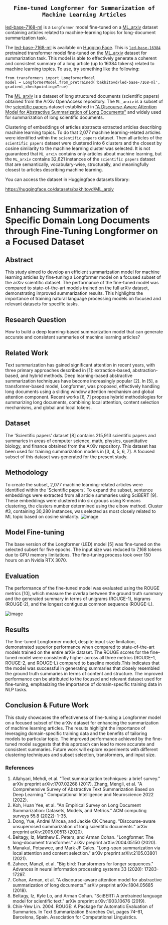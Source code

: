 ## <p align=center>`Fine-tuned Longformer for Summarization of Machine Learning Articles`</p>

[led-base-7168-ml](https://huggingface.co/bakhitovd/led-base-7168-ml) is a `Longformer`  model fine-tuned on a [ML_arxiv](https://huggingface.co/datasets/bakhitovd/ML_arxiv) dataset containing articles related to machine-learning topics for long-document summarization task.

The [led-base-7168-ml](https://huggingface.co/bakhitovd/led-base-7168-ml) is available on [Hugging Face](https://huggingface.co/bakhitovd/led-base-7168-ml). This is [`led-base-16384`](https://ai2-s2-research.s3-us-west-2.amazonaws.com/longformer/longformer-encdec-base-16384.tar.gz) pretrained transformer model fine-tuned on the [ML_arxiv](https://huggingface.co/datasets/bakhitovd/ML_arxiv) dataset for summarization task. This model is able to effectively generate a coherent and consistent summary of a long article (up to 16384 tokens) related to machine learning topics.
To use, try something like the following:

```
from transformers import LongformerModel
model = LongformerModel.from_pretrained('bakhitovd/led-base-7168-ml', gradient_checkpointing=True)
```
The [ML_arxiv](https://huggingface.co/datasets/bakhitovd/ML_arxiv) is a dataset of long structured documents (scientific papers) obtained from the ArXiv OpenAccess repository. The `ML_arxiv` is a subset of the [scientific papers](https://github.com/armancohan/long-summarization) dataset established in ["A Discourse-Aware Attention Model for Abstractive Summarization of Long Documents"](https://arxiv.org/abs/1804.05685) and widely used for summarization of long scientific documents.

Clustering of embeddings of articles abstracts extracted articles describing machine learning topics. To do that 2,077 machine learning-related articles were identified within the `scientific papers` dataset. Then all articles of the `scientific papers` dataset were clustered into 6 clusters and the closest by cosine similarity to the machine learning cluster was selected. It is not guaranteed that `ML_arxiv` contains only articles about machine learning, but the `ML_arxiv` contains 32,621 instances of the `scientific papers` dataset that are semantically, vocabulary-wise, structurally, and meaningfully closest to articles describing machine learning.

You can access the dataset in Huggingface datasets library:

https://huggingface.co/datasets/bakhitovd/ML_arxiv













# Enhancing Summarization of Specific Domain Long Documents through Fine-Tuning Longformer on a Focused Dataset
## Abstract
This study aimed to develop an efficient summarization model for machine learning articles by fine-tuning a Longformer model on a focused subset of the arXiv scientific dataset. The performance of the fine-tuned model was compared to state-of-the-art models trained on the full arXiv dataset, demonstrating improved summarization results. This highlights the importance of training natural language processing models on focused and relevant datasets for specific tasks.

## Research Question
How to build a deep learning-based summarization model that can generate accurate and consistent summaries of machine learning articles?

## Related Work
Text summarization has gained significant attention in recent years, with three primary approaches described in [1]: extraction-based, abstraction-based, and hybrid methods. Deep learning-based abstractive summarization techniques have become increasingly popular [2]. In [5], a transformer-based model, Longformer, was proposed, effectively handling long documents using a sliding window attention mechanism and global attention component. Recent works [6, 7] propose hybrid methodologies for summarizing long documents, combining local attention, content selection mechanisms, and global and local tokens.

## Dataset
The 'Scientific papers' dataset [8] contains 215,913 scientific papers and summaries in areas of computer science, math, physics, quantitative biology, and finance obtained from the ArXiv repository. This dataset has been used for training summarization models in [3, 4, 5, 6, 7]. A focused subset of this dataset was generated for the present study.

## Methodology
To create the subset, 2,077 machine learning-related articles were identified within the 'Scientific papers’. To expand the subset, sentence embeddings were extracted from all article summaries using SciBERT [9]. These embeddings were clustered into six groups using K-means clustering, the clusters number determined using the elbow method. Cluster #3, containing 30,280 instances, was selected as most closely related to ML topic based on cosine similarity.
![image](https://user-images.githubusercontent.com/55272111/236963888-8e037741-6aff-4a8e-b9d9-a0f02898a1a7.png)

## Model Fine-tuning
The base version of the Longformer (LED) model [5] was fine-tuned on the selected subset for five epochs. The input size was reduced to 7,168 tokens due to GPU memory limitations. The fine-tuning process took over 150 hours on an Nvidia RTX 3070.

## Evaluation
The performance of the fine-tuned model was evaluated using the ROUGE metrics [10], which measure the overlap between the ground truth summary and the generated summary in terms of unigrams (ROUGE-1), bigrams (ROUGE-2), and the longest contiguous common sequence (ROUGE-L).

![image](https://user-images.githubusercontent.com/55272111/236964399-e67f8134-a0d4-4e77-a1c2-439f0d967204.png)

## Results
The fine-tuned Longformer model, despite input size limitation, demonstrated superior performance when compared to state-of-the-art models trained on the entire arXiv dataset. The ROUGE scores for the fine-tuned model were consistently higher across all three metrics (ROUGE-1, ROUGE-2, and ROUGE-L) compared to baseline models.This indicates that the model was successful in generating summaries that closely resembled the ground truth summaries in terms of content and structure. The improved performance can be attributed to the focused and relevant dataset used for fine-tuning, emphasizing the importance of domain-specific training data in NLP tasks.

## Conclusion & Future Work
This study showcases the effectiveness of fine-tuning a Longformer model on a focused subset of the arXiv dataset for enhancing the summarization of machine learning articles. The results highlight the importance of leveraging domain-specific training data and the benefits of tailoring models to particular topic. The improved performance achieved by the fine-tuned model suggests that this approach can lead to more accurate and consistent summaries. Future work will explore experiments with different clustering techniques and subset selection, transformers, and input size.

### References 
1) Allahyari, Mehdi, et al. "Text summarization techniques: a brief survey." arXiv preprint arXiv:1707.02268 (2017).
Zhang, Mengli, et al. "A Comprehensive Survey of Abstractive Text Summarization Based on Deep Learning." Computational Intelligence and Neuroscience 2022 (2022).
2) Koh, Huan Yee, et al. "An Empirical Survey on Long Document Summarization: Datasets, Models, and Metrics." ACM computing surveys 55.8 (2022): 1-35.
3) Dong, Yue, Andrei Mircea, and Jackie CK Cheung. "Discourse-aware unsupervised summarization of long scientific documents." arXiv preprint arXiv:2005.00513 (2020).
4) Beltagy, Iz, Matthew E. Peters, and Arman Cohan. "Longformer: The long-document transformer." arXiv preprint arXiv:2004.05150 (2020).
5) Manakul, Potsawee, and Mark JF Gales. "Long-span summarization via local attention and content selection." arXiv preprint arXiv:2105.03801 (2021).
6) Zaheer, Manzil, et al. "Big bird: Transformers for longer sequences." Advances in neural information processing systems 33 (2020): 17283-17297.
7) Cohan, Arman, et al. "A discourse-aware attention model for abstractive summarization of long documents." arXiv preprint arXiv:1804.05685 (2018).
9) Beltagy, Iz, Kyle Lo, and Arman Cohan. "SciBERT: A pretrained language model for scientific text." arXiv preprint arXiv:1903.10676 (2019).
10) Chin-Yew Lin. 2004. ROUGE: A Package for Automatic Evaluation of Summaries. In Text Summarization Branches Out, pages 74–81, Barcelona, Spain. Association for Computational Linguistics.









